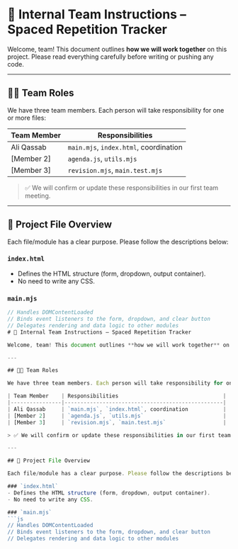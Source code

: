 # 🧭 Internal Team Instructions – Spaced Repetition Tracker

Welcome, team! This document outlines **how we will work together** on this project. Please read everything carefully before writing or pushing any code.

---

## 🧑‍💻 Team Roles

We have three team members. Each person will take responsibility for one or more files:

| Team Member | Responsibilities                       |
| ----------- | -------------------------------------- |
| Ali Qassab  | `main.mjs`, `index.html`, coordination |
| [Member 2]  | `agenda.js`, `utils.mjs`               |
| [Member 3]  | `revision.mjs`, `main.test.mjs`        |

> ✅ We will confirm or update these responsibilities in our first team meeting.

---

## 📁 Project File Overview

Each file/module has a clear purpose. Please follow the descriptions below:

### `index.html`

- Defines the HTML structure (form, dropdown, output container).
- No need to write any CSS.

### `main.mjs`

````js
// Handles DOMContentLoaded
// Binds event listeners to the form, dropdown, and clear button
// Delegates rendering and data logic to other modules
# 🧭 Internal Team Instructions – Spaced Repetition Tracker

Welcome, team! This document outlines **how we will work together** on this project. Please read everything carefully before writing or pushing any code.

---

## 🧑‍💻 Team Roles

We have three team members. Each person will take responsibility for one or more files:

| Team Member    | Responsibilities                                 |
|----------------|--------------------------------------------------|
| Ali Qassab     | `main.mjs`, `index.html`, coordination           |
| [Member 2]     | `agenda.js`, `utils.mjs`                         |
| [Member 3]     | `revision.mjs`, `main.test.mjs`                  |

> ✅ We will confirm or update these responsibilities in our first team meeting.

---

## 📁 Project File Overview

Each file/module has a clear purpose. Please follow the descriptions below:

### `index.html`
- Defines the HTML structure (form, dropdown, output container).
- No need to write any CSS.

### `main.mjs`
```js
// Handles DOMContentLoaded
// Binds event listeners to the form, dropdown, and clear button
// Delegates rendering and data logic to other modules
````

